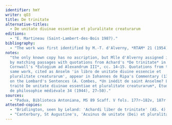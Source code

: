 ```yaml
---
identifier: hmY
writer: qO3
title: De trinitate
alternative-titles:
  - De unitate diuinae essentiae et pluralitate creaturarum
editions:
  - "E. Martineau (Saint-Lambert-des-Bois 1987)."
bibliography:
  - "The work was first identified by M.-T. d'Alverny, *RTAM* 21 (1954) 299–306."
notes: 
  "the only known copy has no ascription, but Mlle d'Alverny assigned it to Achard
  by matching passages with quotations from Achard's *De trinitate* in John of
  Cornwall's *Eulogium ad Alexandrum III*, cc. 14–15. Quotations from the 
  same work, cited as Anselm 'in libro de unitate diuine essencie et 
  pluralitate creaturarum', appear in Iohannes de Ripa's Commentary (1357)
  on the Lombard's Sentences (A. Combes, *Un inédit de saint Anselme? Le
  traité De unitate diuinae essentiae et pluralitate creaturarum*, Études
  de philosophie médiévale 34 (1944), 27–50)."
sources:
  - "Padua, Biblioteca Antoniana, MS 89 Scaff. V fols. 177r–182v, 187r [part 1], 187r–v, 184r–188r [part 2] (AD 1352) (misbound)."
attested-copies:
  - "Bridlington, seen by Leland: 'Achardi liber de trinitate' (A5. 4)."
  - "Canterbury, St Augustine's, 'Acuinus de unitate ⟨Dei⟩ et pluralitate creaturarum' (BA1. 1487g)."
---
```

